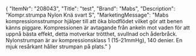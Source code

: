 {
  "ItemNr": "208043",
  "Title": "test",
  "Brand": "Mabs",
  "Description": "Kompr.strumpa Nylon Knä svart S",
  "MarketingMessage": "Mabs kompressionsstrumpor hjälper till att öka blodflödet vilket gör att benen känns piggare. Kompressionen är avtagande från ankeln mot vaden för att uppnå bästa effekt, detta motverkar trötthet, svullnad och åderbråck. Nylonstrumpan är av kompressionsklass 1 (15-21mmHg), 140 denier. En mjuk resårkant håller strumpan på plats."
}